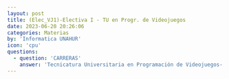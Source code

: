 ```yaml
---
layout: post
title: (Elec_VJ1)-Electiva I - TU en Progr. de Videojuegos
date: 2023-06-20 20:26:06
categories: Materias
by: 'Informatica UNAHUR'
icon: 'cpu'
questions:
  - question: 'CARRERAS'
    answer: 'Tecnicatura Universitaria en Programación de Videojuegos-'
---
```

